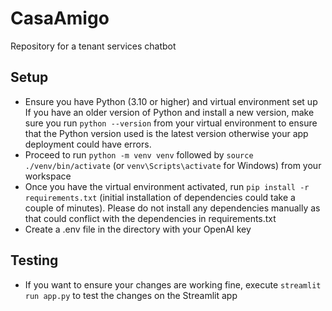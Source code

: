 # CasaAmigo

Repository for a tenant services chatbot

## Setup

- Ensure you have Python (3.10 or higher) and virtual environment set up
If you have an older version of Python and install a new version, make sure you run `python --version` from your virtual environment to ensure that the Python version used is the latest version otherwise your app deployment could have errors.
- Proceed to run `python -m venv venv` followed by `source ./venv/bin/activate` (or `venv\Scripts\activate` for Windows) from your workspace
- Once you have the virtual environment activated, run `pip install -r requirements.txt` (initial installation of dependencies could take a couple of minutes). Please do not install any dependencies manually as that could conflict with the dependencies in requirements.txt
- Create a .env file in the directory with your OpenAI key


## Testing

- If you want to ensure your changes are working fine, execute `streamlit run app.py` to test the changes on the Streamlit app
